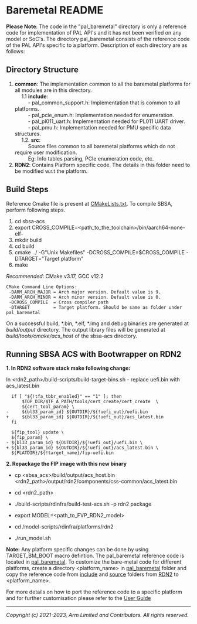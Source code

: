 # Baremetal README
**Please Note**: The code in the "pal_baremetal" directory is only a reference code for implementation of PAL API's and it has not been verified on any model or SoC's.
The directory pal_baremetal consists of the reference code of the PAL API's specific to a platform.
Description of each directory are as follows:

## Directory Structure
1. **common**: The implementation common to all the baremetal platforms for all modules are in this directory.\
&emsp; 1.1 **include**:\
&emsp; &emsp; -  pal_common_support.h: Implementation that is common to all platforms.\
&emsp; &emsp; -  pal_pcie_enum.h: Implementation needed for enumeration.\
&emsp; &emsp; -  pal_pl011_uart.h: Implementation needed for PL011 UART driver. \
&emsp; &emsp; -  pal_pmu.h: Implementation needed for PMU specific data structures.\
&emsp; 1.2. **src**:\
&emsp; &emsp; Source files common to all baremetal platforms which do not require user modification.\
&emsp; &emsp; Eg: Info tables parsing, PCIe enumeration code, etc.
&emsp;
2. **RDN2**: Contains Platform specific code. The details in this folder need to be modified w.r.t the platform.

## Build Steps

Reference Cmake file is present at [CMakeLists.txt](../../CMakeLists.txt). To compile SBSA, perform following steps.

1. cd sbsa-acs
2. export CROSS_COMPILE=<path_to_the_toolchain>/bin/aarch64-none-elf-
3. mkdir build
4. cd build
5. cmake ../ -G"Unix Makefiles" -DCROSS_COMPILE=$CROSS_COMPILE -DTARGET="Target platform"
6. make

*Recommended*: CMake v3.17, GCC v12.2
```
CMake Command Line Options:
 -DARM_ARCH_MAJOR = Arch major version. Default value is 9.
 -DARM_ARCH_MINOR = Arch minor version. Default value is 0.
 -DCROSS_COMPILE  = Cross compiler path
 -DTARGET         = Target platform. Should be same as folder under pal_baremetal
```

On a successful build, *.bin, *.elf, *.img and debug binaries are generated at *build/output* directory. The output library files will be generated at *build/tools/cmake/acs_host* of the sbsa-acs directory.

## Running SBSA ACS with Bootwrapper on RDN2

**1. In RDN2 software stack make following change:**

  In <rdn2_path>/build-scripts/build-target-bins.sh - replace uefi.bin with acs_latest.bin

```
  if [ "${!tfa_tbbr_enabled}" == "1" ]; then
      $TOP_DIR/$TF_A_PATH/tools/cert_create/cert_create  \
      ${cert_tool_param} \
-     ${bl33_param_id} ${OUTDIR}/${!uefi_out}/uefi.bin
+     ${bl33_param_id} ${OUTDIR}/${!uefi_out}/acs_latest.bin
  fi

  ${fip_tool} update \
  ${fip_param} \
- ${bl33_param_id} ${OUTDIR}/${!uefi_out}/uefi.bin \
+ ${bl33_param_id} ${OUTDIR}/${!uefi_out}/acs_latest.bin \
  ${PLATDIR}/${!target_name}/fip-uefi.bin

```

**2. Repackage the FIP image with this new binary**
- cp <sbsa_acs>/build/output/acs_host.bin <rdn2_path>/output/rdn2/components/css-common/acs_latest.bin

- cd <rdn2_path>

- ./build-scripts/rdinfra/build-test-acs.sh -p rdn2 package

- export MODEL=<path_to_FVP_RDN2_model>

- cd <rdn2>/model-scripts/rdinfra/platforms/rdn2

- ./run_model.sh

**Note:** Any platform specific changes can be done by using TARGET_BM_BOOT macro defintion. The pal_baremetal reference code is located in [pal_baremetal](.). To customize the bare-metal code for different platforms, create a directory <platform_name> in [pal_baremetal](.) folder and copy the reference code from [include](RDN2/include) and [source](RDN2/src) folders from [RDN2](RDN2) to <platform_name>.


For more details on how to port the reference code to a specific platform and for further customisation please refer to the [User Guide](../../docs/arm_sbsa_architecture_compliance_bare-metal_user_guide.pdf)

-----------------

*Copyright (c) 2021-2023, Arm Limited and Contributors. All rights reserved.*
